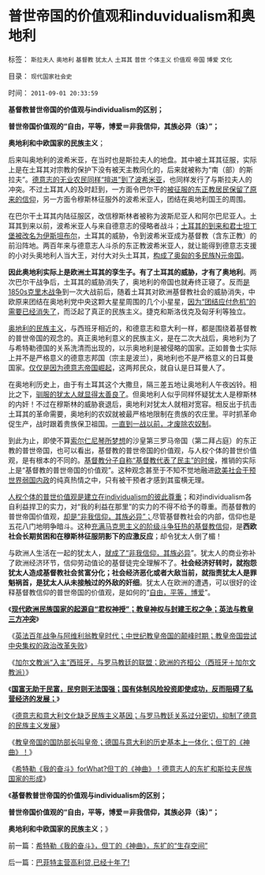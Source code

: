# 普世帝国的价值观和induvidualism和奥地利

标签： `斯拉夫人` `奥地利` `基督教` `犹太人` `土耳其` `普世` `个体主义` `价值观` `帝国` `博爱` `文化` 

目录： `现代国家社会史`

时间： `2011-09-01 20:33:59`

**基督教普世帝国的价值观与individualism的区别；**

**普世帝国价值观的“自由，平等，博爱＝非我信仰，其族必异（诛）”；**

**奥地利和中欧国家的民族主义**；

后来叫奥地利的波希米亚，在当时也是斯拉夫人的地盘。其中被土耳其征服，实际上是在土耳其对宗教的保护下没有被天主教同化的，后来就被称为“南（部）的斯拉夫”。[德意志的无业农民同样“擅进”到了波希米亚](../../../2010/3/6/向移民倾斜，居民如何实现“安居乐业”呢.md)，也同样发行了与斯拉夫人的冲突。不过土耳其人的及时赶到，一方面令巴尔干的[被征服的东正教居民保留了原来的信仰](../../../2010/5/22/阿拉伯帝国崛起和王朝灭亡的内因.md)，另一方面令穆斯林征服外的波希米亚人，团结在奥地利国王的周围。

在巴尔干土耳其内陆征服区，改信穆斯林者被称为波斯尼亚人和阿尔巴尼亚人。土耳其到来以前，波希米亚人与来自德意志的侵略者战斗；[土耳其的到来和君士坦丁堡被改名为伊斯坦布尔](../../../2010/5/6/基督教推迟了欧美人权解放私有制达一千年！.md)，土耳其的威胁，令到波希米亚成为基督教（含东正教）的前沿阵地。两百年来与德意志人斗杀的东正教波希米亚人，就让能得到德意志支援的小对头奥地利人当大王，对付大对头土耳其，[构成了奥匈的多民族N元帝国](../../../2011/1/7/国民主权原理和主权管理者；.md)。

**因此奥地利实际上是欧洲土耳其的孪生子。有了土耳其的威胁，才有了奥地利**。两次巴尔干战争后，土耳其的威胁消失了，奥地利的帝国也就寿终正寝了。反而[是1850s克里木战争](../../../2008/8/18/格俄冲突与克里米亚战争有80-相似.md)到一次大战前后，随着土耳其对欧洲基督教社会的威胁消失，中欧原来团结在奥地利党中央这颗大星星周围的几个小星星，[因为“团结应付危机”的需要已经消失了](../../../2011/1/8/当“居安思危”成为陋习.md)，而泛起了真正的民族主义。捷克和斯洛伐克及匈牙利等独立。

[奥地利的民族主义](../../../2010/10/5/危机中如何“独裁”，“危机后”如何不独裁？.md)，与西班牙相近的，和德意志和意大利一样，都是围绕着基督教的普世帝国的观念的。真正奥地利意义的民族主义，是在二次大战后，奥地利为了与希特勒德国的关系洗清而出现的，以示奥地利是被侵略的国家。正如普鲁士实际上并不是严格意义的德意志邦国（宗主是波兰），奥地利也不是严格意义的日耳曼国家。[仅仅是因为德意志帝国崛起](../../../2010/3/18/旧德国是爱国分子追求的理想帝国.md)，这两邦民众，就自认是日耳曼人了。

在奥地利历史上，由于有土耳其这个大撒旦，隔三差五地让奥地利人午夜凶铃。相比之下，[驯服的犹太人就显得太善良了](../../../2011/8/28/犹太人从来没有控制欧洲的经济命脉.md)。但奥地利人似乎同样怀疑犹太人是穆斯林的内奸！不过在穆斯林的威胁衰退后，奥地利对犹太人就相对宽容。相反出于抗击土耳其的革命需要，奥地利的农奴就被最严格地限制在贵族的农庄里。平时抓革命促生产，战时跟着贵族保卫祖国。[一直到一战以前，才废除农奴制](../../../2011/7/21/基督教意识形态对奴隶制的偏见.md)。

到此为止，即使不算[索尔仁尼琴所梦想](../../../2010/6/15/进化论天人必然合一存在必然合理.md)的沙皇第三罗马帝国（第二拜占庭）的东正教的普世帝国，也可以看出，基督教的普世帝国的价值观，与人权个体的普世价值观，是有根本的不同的。[基督教分子自称“基督教代表了民主”的时侯](../../../2009/6/14/西教信仰人士不应以传教为目的参与中国政治生活.md)，推销的实际上是“基督教的普世帝国的价值观”。这种观念甚至于不知不觉地融进[欧美社会干预世界弱国内政](../../../2011/4/21/民主乍整才是好东西？.md)的纯真热情之中，只有被干预者才感到其蛮横无理。

[人权个体的普世价值观是建立在individualism的彼此尊重](../../../2010/3/16/基督教并非民主必要前提，也无必然关系.md)；和对individualism各自利益捍卫的实力，对“我的利益在那里”的实力的不得不给予的尊重。而基督教的普世帝国价值观，[却是“非我信仰，其族必异”；](../../../2010/11/13/基督教曾经不宽容；老基督教也成为异端Gnostics.md)尽管基督教社会的内部，信仰也是五花八门地明争暗斗。这种[充满马克思主义的阶级斗争狂热的基督教信仰](../../../2011/5/30/马克思主义消灭私有财产的“大慈悲心”.md)，是**西欧社会长期贫困和在穆斯林征服阴影下的应激反应**；却令犹太人倒了楣！

与欧洲人生活在一起的犹太人，[就成了“非我信仰，其族必异](../../../2011/8/27/基督教的反犹主义和马克思主义.md)”。犹太人的商业弥补了欧洲经济环节，信仰劳动值论的基督徒完全理解不了。**社会经济好转时，就抱怨犹太人造成基督教社会贫富分化；社会经济恶化或者大敌当前，就指责犹太人是罪魁祸首，是犹太人从未接触过的外敌的奸细**。犹太人在欧洲的遭遇，可以很好的诠释基督教信仰的普世帝国的价值观，是如何的“[自由，平等，博爱](../../../2010/3/18/“自由平等”同样是极权主义的有效工具！.md)”。

《[**现代欧洲民族国家的起源自“君权神授”；教皇神权与封建王权之争；英法与教皇三方冲突**](../../../2011/8/31/君权神授的进步性，法国式的“为人民服务”.md)》

《[英法百年战争与阿维利翁教皇时代；中世纪教皇帝国的颠峰时期；教皇帝国尝试中央集权的政治改革失败](../../../2011/8/31/英法百年战争与阿维利翁教皇时代.md)》

《[加尔文教派“入主”西班牙，与罗马教廷的联盟；欧洲的齐桓公（西班牙＋加尔文教派）](../../../2011/8/31/加尔文教派入主西班牙，欧洲的齐桓公！.md)》

《[**国富无助于民富，民穷则无法国强；国有体制风险投资即使成功，反而阻碍了私营经济的发展；**](../../../2011/8/31/比新加坡更成功的葡萄牙很失败.md)》

《[德意志和意大利文化缺乏民族主义基因；与罗马教廷关系过分密切，抑制了德意的民族主义发展](../../../2011/9/1/德意志和意大利缺乏民族主义传统.md)》

《[教皇帝国的国防部长叫皇帝；德国与意大利的历史基本上一体化；但丁的《神曲》！](../../../2011/9/1/教皇的国防部长叫皇帝.md)》

《[希特勒《我的奋斗》forWhat?但丁的《神曲》！德意志人的东扩和斯拉夫民族国家的形成](../../../2011/9/1/希特勒《我的奋斗》，但丁的《神曲》，东扩的“生存空间”.md)》

《**基督教普世帝国的价值观与individualism的区别；**

**普世帝国价值观的“自由，平等，博爱＝非我信仰，其族必异（诛）”；**

**奥地利和中欧国家的民族主义**；》



前一篇：[希特勒《我的奋斗》，但丁的《神曲》，东扩的“生存空间”](../../../2011/9/1/希特勒《我的奋斗》，但丁的《神曲》，东扩的“生存空间”.md)

后一篇：[巴菲特主营高利贷,已经十年了!](../../../2011/9/2/巴菲特主营高利贷,已经十年了!.md)